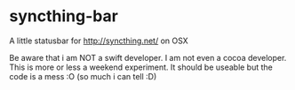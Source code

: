 syncthing-bar
=============

A little statusbar for http://syncthing.net/ on OSX

Be aware that i am NOT a swift developer. I am not even a cocoa developer. This is more or less a weekend experiment. It should be useable but the code is a mess :O (so much i can tell :D)
